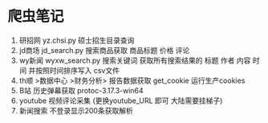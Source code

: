 # 爬虫笔记
1. 研招网 yz.chsi.py 硕士招生目录查询
2. jd商场 jd_search.py 搜索商品获取 商品标题 价格 评论
2. wy新闻 wyxw_search.py 搜索关键词 获取所有搜索结果的 标题 作者 内容 时间 并按照时间排序写入 csv文件
3. th顺 >数据中心 >财务分析> 报告数据获取 get_cookie 运行生产cookies
4. B站 历史弹幕获取 protoc-3.17.3-win64 
5. youtube 视频评论采集 (更换youtube_URL 即可 大陆需要挂梯子)
6. 新闻搜索 不登录显示200条获取解析
